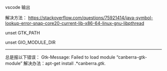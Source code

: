 vscode 输出


解决方法：
https://stackoverflow.com/questions/75921414/java-symbol-lookup-error-snap-core20-current-lib-x86-64-linux-gnu-libpthread

unset GTK_PATH

unset GIO_MODULE_DIR

---
总是报以下错误：
Gtk-Message: Failed to load module “canberra-gtk-module”
解决办法：apt-get install .*canberra.*gtk.*